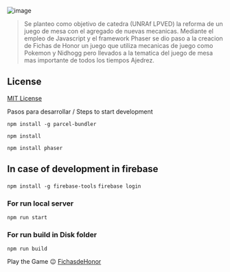 
 ![image](https://user-images.githubusercontent.com/102615453/200910962-3329342c-ab4a-4aed-9292-d971b9b5fc86.png)

> Se planteo como objetivo de catedra (UNRAf LPVED) la reforma de un juego de mesa con el agregado de nuevas mecanicas. Mediante el empleo de Javascript y el framework Phaser se dio paso a la creacion de Fichas de Honor un juego que utiliza mecanicas de juego como Pokemon y Nidhogg pero llevados a la tematica del juego de mesa mas importante de todos los tiempos Ajedrez. 

## License

[MIT License](https://github.com/ourcade/phaser3-parcel-template/blob/master/LICENSE)


Pasos para desarrollar / Steps to start development

``` npm install -g parcel-bundler ```

```npm install```

```npm install phaser```
 ## In case of development in firebase
```npm install -g firebase-tools```
```firebase login```

### For run local server
```npm run start```
### For run build in Disk folder
```npm run build```

Play the Game 😉 [FichasdeHonor](https://fichasdehonor2024.netlify.app/)
